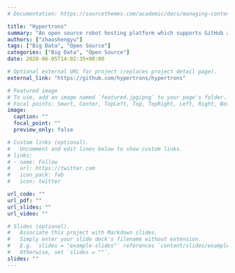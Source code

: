 ```yaml
---
# Documentation: https://sourcethemes.com/academic/docs/managing-content/

title: "Hypertrons"
summary: "An open source robot hosting platform which supports GitHub and GitLab"
authors: ["zhaoshengyu"]
tags: ["Big Data", "Open Source"]
categories: ["Big Data", "Open Source"]
date: 2020-06-05T14:02:35+08:00

# Optional external URL for project (replaces project detail page).
external_link: "https://github.com/hypertrons/hypertrons"

# Featured image
# To use, add an image named `featured.jpg/png` to your page's folder.
# Focal points: Smart, Center, TopLeft, Top, TopRight, Left, Right, BottomLeft, Bottom, BottomRight.
image:
  caption: ""
  focal_point: ""
  preview_only: false

# Custom links (optional).
#   Uncomment and edit lines below to show custom links.
# links:
# - name: Follow
#   url: https://twitter.com
#   icon_pack: fab
#   icon: twitter

url_code: ""
url_pdf: ""
url_slides: ""
url_video: ""

# Slides (optional).
#   Associate this project with Markdown slides.
#   Simply enter your slide deck's filename without extension.
#   E.g. `slides = "example-slides"` references `content/slides/example-slides.md`.
#   Otherwise, set `slides = ""`.
slides: ""
---
```

